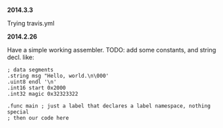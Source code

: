 **2014.3.3**

Trying travis.yml

**2014.2.26**

Have a simple working assembler. TODO: add some constants, and string decl. like:

    ; data segments
    .string msg "Hello, world.\n\000'
    .uint8 endl '\n'
    .int16 start 0x2000
    .int32 magic 0x32323322

    .func main ; just a label that declares a label namespace, nothing special
    ; then our code here

